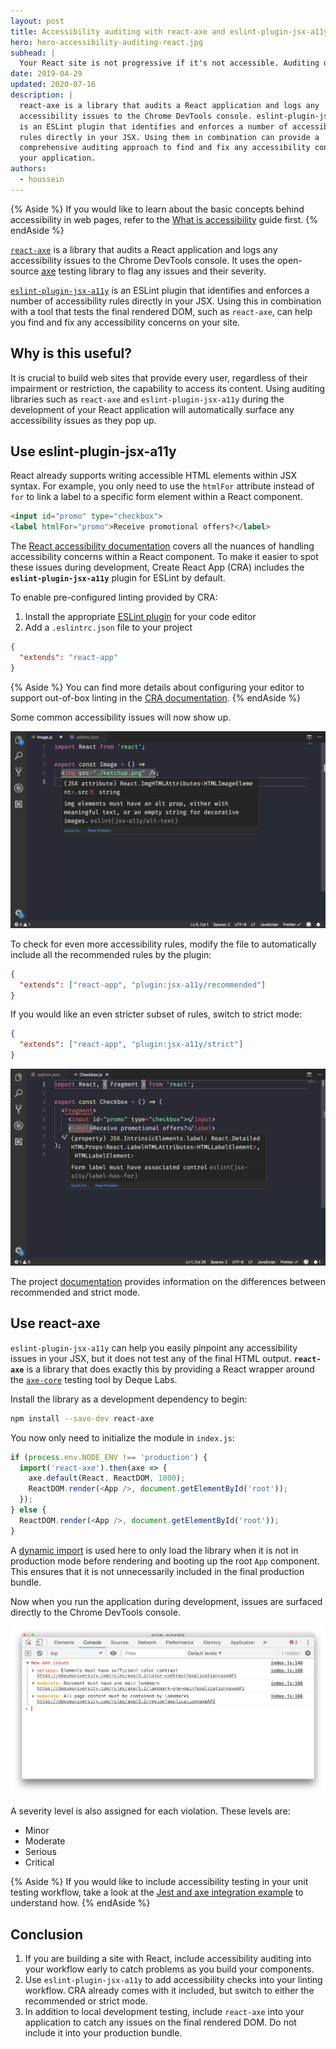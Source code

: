 ```yaml
---
layout: post
title: Accessibility auditing with react-axe and eslint-plugin-jsx-a11y
hero: hero-accessibility-auditing-react.jpg
subhead: |
  Your React site is not progressive if it's not accessible. Auditing during development can help you spot any issues.
date: 2019-04-29
updated: 2020-07-16
description: |
  react-axe is a library that audits a React application and logs any
  accessibility issues to the Chrome DevTools console. eslint-plugin-jsx-a11y
  is an ESLint plugin that identifies and enforces a number of accessibility
  rules directly in your JSX. Using them in combination can provide a
  comprehensive auditing approach to find and fix any accessibility concerns in
  your application.
authors:
  - houssein
---
```


{% Aside %}
  If you would like to learn about the basic concepts behind accessibility in
  web pages, refer to the [What is accessibility](/what-is-accessibility) guide
  first.
{% endAside %}

[`react-axe`](https://github.com/dequelabs/react-axe) is a library that audits a
React application and logs any accessibility issues to the Chrome DevTools
console. It uses the open-source [axe](https://github.com/dequelabs/axe-core)
testing library to flag any issues and their severity.

[`eslint-plugin-jsx-a11y`](https://github.com/evcohen/eslint-plugin-jsx-a11y) is
an ESLint plugin that identifies and enforces a number of accessibility rules
directly in your JSX. Using this in combination with a tool that tests the final
rendered DOM, such as `react-axe`, can help you find and fix any accessibility
concerns on your site.

## Why is this useful?

It is crucial to build web sites that provide every user, regardless of their
impairment or restriction, the capability to access its content. Using auditing
libraries such as `react-axe` and `eslint-plugin-jsx-a11y` during the
development of your React application will automatically surface any
accessibility issues as they pop up.

## Use eslint-plugin-jsx-a11y

React already supports writing accessible HTML elements within JSX syntax. For
example, you only need to use the `htmlFor` attribute instead of `for` to link a
label to a specific form element within a React component.

```html
<input id="promo" type="checkbox">
<label htmlFor="promo">Receive promotional offers?</label>
```

The
[React accessibility documentation](https://reactjs.org/docs/accessibility.html)
covers all the nuances of handling accessibility concerns within a React
component. To make it easier to spot these issues during development, Create
React App (CRA) includes the **`eslint-plugin-jsx-a11y`** plugin for ESLint by
default.

To enable pre-configured linting provided by CRA:

1. Install the appropriate [ESLint plugin](https://eslint.org/docs/user-guide/integrations#editors) for your code editor
2. Add a `.eslintrc.json` file to your project

```json
{
  "extends": "react-app"
}
```

{% Aside %}
  You can find more details about configuring your editor to support out-of-box
  linting in the
  [CRA documentation](https://facebook.github.io/create-react-app/docs/setting-up-your-editor).
{% endAside %}

Some common accessibility issues will now show up.

![Image accessibility warning in linter](./img-a11y-lint.png)

To check for even more accessibility rules, modify the file to automatically
include all the recommended rules by the plugin:

```json
{
  "extends": ["react-app", "plugin:jsx-a11y/recommended"]
}
```

If you would like an even stricter subset of rules, switch to strict mode:

```json
{
  "extends": ["react-app", "plugin:jsx-a11y/strict"]
}
```

![Label accessibility error in linter](./label-a11y-lint.png)

The project
[documentation](https://github.com/evcohen/eslint-plugin-jsx-a11y#difference-between-recommended-and-strict-mode)
provides information on the differences between recommended and strict mode.

## Use react-axe

`eslint-plugin-jsx-a11y` can help you easily pinpoint any accessibility issues
in your JSX, but it does not test any of the final HTML output. **`react-axe`**
is a library that does exactly this by providing a React wrapper around the
[`axe-core`](https://github.com/dequelabs/axe-core) testing tool by Deque Labs.

Install the library as a development dependency to begin:

```bash
npm install --save-dev react-axe
```

You now only need to initialize the module in `index.js`:

```js
if (process.env.NODE_ENV !== 'production') {
  import('react-axe').then(axe => {
    axe.default(React, ReactDOM, 1000);
    ReactDOM.render(<App />, document.getElementById('root'));
  });
} else {
  ReactDOM.render(<App />, document.getElementById('root'));
}
```

A
[dynamic import](https://developers.google.com/web/updates/2017/11/dynamic-import)
is used here to only load the library when it is not in production mode before
rendering and booting up the root `App` component. This ensures that it is not
unnecessarily included in the final production bundle.

Now when you run the application during development, issues are surfaced
directly to the Chrome DevTools console.

<img class="w-screenshot w-screenshot--filled" src="./react-axe-devtools.png" alt="React Axe in Chrome DevTools">

A severity level is also assigned for each violation. These levels are:

* Minor
* Moderate
* Serious
* Critical

{% Aside %}
  If you would like to include accessibility testing in your unit testing
  workflow, take a look at the
  [Jest and axe integration example](https://github.com/dequelabs/axe-core/tree/develop/doc/examples/jest_react)
  to understand how.
{% endAside %}

## Conclusion

1. If you are building a site with React, include accessibility auditing into
   your workflow early to catch problems as you build your components.
2. Use `eslint-plugin-jsx-a11y` to add accessibility checks into your linting
   workflow. CRA already comes with it included, but switch to either the
   recommended or strict mode.
3. In addition to local development testing, include `react-axe` into your
   application to catch any issues on the final rendered DOM. Do not include it
   into your production bundle.

